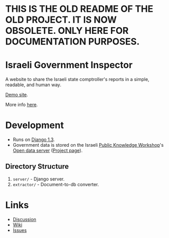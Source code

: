 # THIS IS THE OLD README OF THE OLD PROJECT. IT IS NOW OBSOLETE. ONLY HERE FOR DOCUMENTATION PURPOSES.

# Israeli Government Inspector

A website to share the Israeli state comptroller's reports in a simple, readable, and human way.

[Demo site](http://govinspector.appspot.com).

More info [here](https://docs.google.com/document/d/1OfiYyeHHSgJv-cZG0YS6RbhaUmHh0i1HklEtURd-yYs/edit?hl=en&authkey=CLzPyIMP).

# Development

 - Runs on [Django 1.3](http://djangoproject.com).
 - Government data is stored on the Israeli [Public Knowledge Workshop](http://yeda.us)'s [Open data server](http://api.yeda.us) ([Project page](http://github.com/akariv/open-data-server)).

## Directory Structure

 1. `server/` - Django server.
 2. `extractor/` - Document-to-db converter.

# Links

- [Discussion](http://groups.google.com/group/israel-gov-inspector-inspector)
- [Wiki](http://govhackil.pbworks.com/w/page/40292907/Gov-Inspector)
- [Issues](https://track.nsa.co.il/projects/govinspector)
